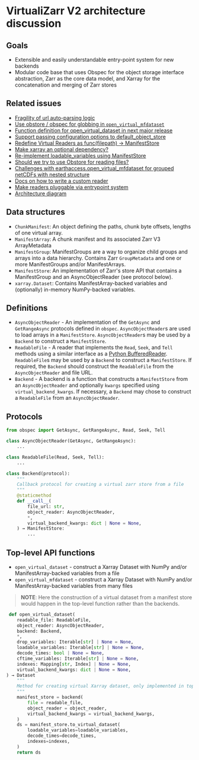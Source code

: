 # VirtualiZarr V2 architecture discussion

## Goals

- Extensible and easily understandable entry-point system for new backends
- Modular code base that uses Obspec for the object storage interface abstraction, Zarr as the core data model, and Xarray for the concatenation and merging of Zarr stores

## Related issues

- [Fragility of url auto-parsing logic](https://github.com/zarr-developers/VirtualiZarr/issues/561)
- [Use obstore / obspec for globbing in `open_virtual_mfdataset`](https://github.com/zarr-developers/VirtualiZarr/issues/569)
- [Function definition for open_virtual_dataset in next major release](https://github.com/zarr-developers/VirtualiZarr/issues/553)
- [Support passing configuration options to default_object_store](https://github.com/zarr-developers/VirtualiZarr/issues/559)
- [Redefine Virtual Readers as func(filepath) -> ManifestStore](https://github.com/zarr-developers/VirtualiZarr/issues/498)
- [Make xarray an optional dependency?](https://github.com/zarr-developers/VirtualiZarr/issues/521)
- [Re-implement loadable_variables using ManifestStore ](https://github.com/zarr-developers/VirtualiZarr/issues/473)
- [Should we try to use Obstore for reading files?](https://github.com/zarr-developers/VirtualiZarr/issues/476)
- [Challenges with earthaccess.open_virtual_mfdataset for grouped netCDFs with nested structure](https://github.com/zarr-developers/VirtualiZarr/issues/487)
- [Docs on how to write a custom reader](https://github.com/zarr-developers/VirtualiZarr/issues/452)
- [Make readers pluggable via entrypoint system](https://github.com/zarr-developers/VirtualiZarr/issues/245)
- [Architecture diagram](https://github.com/zarr-developers/VirtualiZarr/issues/225)

## Data structures

- `ChunkManifest`: An object defining the paths, chunk byte offsets, lengths of one virtual array.
- `ManifestArray`: A chunk manifest and its associated Zarr V3 ArrayMetadata
- `ManifestGroup`: ManifestGroups are a way to organize child groups and arrays into a data hierarchy. Contains Zarr `GroupMetadata` and one or more ManifestGroups and/or ManifestArrays.
- `ManifestStore`: An implementation of Zarr's store API that contains a ManifestGroup and an AsyncObjectReader (see protocol below).
- `xarray.Dataset`: Contains ManifestArray-backed variables and (optionally) in-memory NumPy-backed variables.

## Definitions

- `AsyncObjectReader` - An implementation of the `GetAsync` and `GetRangeAsync` protocols defined in `obspec`. `AsyncObjectReader`s are used to load arrays in a `ManifestStore`. `AsyncObjectReader`s may be used by a `Backend` to construct a `ManifestStore`.
- `ReadableFile` - A reader that implements the `Read`, `Seek`, and `Tell` methods using a similar interface as a [Python BufferedReader](https://docs.python.org/3/library/io.html#io.BufferedReader). `ReadableFile`s may be used by a `Backend` to construct a `ManifestStore`. If required, the `Backend` should construct the `ReadableFile` from the `AsyncObjectReader` and file URL.
- `Backend` - A backend is a function that constructs a `ManifestStore` from an `AsyncObjectReader` and optionally `kwargs` specified using `virtual_backend_kwargs`. If necessary, a `Backend` may chose to construct a `ReadableFile` from an `AsyncObjectReader`.

## Protocols

```python
from obspec import GetAsync, GetRangeAsync, Read, Seek, Tell

class AsyncObjectReader(GetAsync, GetRangeAsync):
    ...

class ReadableFile(Read, Seek, Tell):
    ...
```

```python
class Backend(protocol):
    """
    Callback protocol for creating a virtual zarr store from a file
    """
    @staticmethod
    def __call__(
        file_url: str,
        object_reader: AsyncObjectReader,
        *,
        virtual_backend_kwargs: dict | None = None,
    ) → ManifestStore:
        ...
```

## Top-level API functions

- `open_virtual_dataset` - construct a Xarray Dataset with NumPy and/or ManifestArray-backed variables from a file
- `open_virtual_mfdataset` - construct a Xarray Dataset with NumPy and/or ManifestArray-backed variables from many files

> **NOTE**: Here the construction of a virtual dataset from a manifest store would happen in the top-level function rather than the backends.

```python
 def open_virtual_dataset(
    readable_file: ReadableFile,
    object_reader: AsyncObjectReader,
    backend: Backend,
    *,
    drop_variables: Iterable[str] | None = None,
    loadable_variables: Iterable[str] | None = None,
    decode_times: bool | None = None,
    cftime_variables: Iterable[str] | None = None,
    indexes: Mapping[str, Index] | None = None,
    virtual_backend_kwargs: dict | None = None,
) → Dataset
    """
    Method for creating virtual Xarray dataset, only implemented in top level API
    """
    manifest_store = backend(
        file = readable_file,
        object_reader = object_reader,
        virtual_backend_kwargs = virtual_backend_kwargs,
    )
    ds = manifest_store.to_virtual_dataset(
        loadable_variables=loadable_variables,
        decode_times=decode_times,
        indexes=indexes,
    )
    return ds
```
